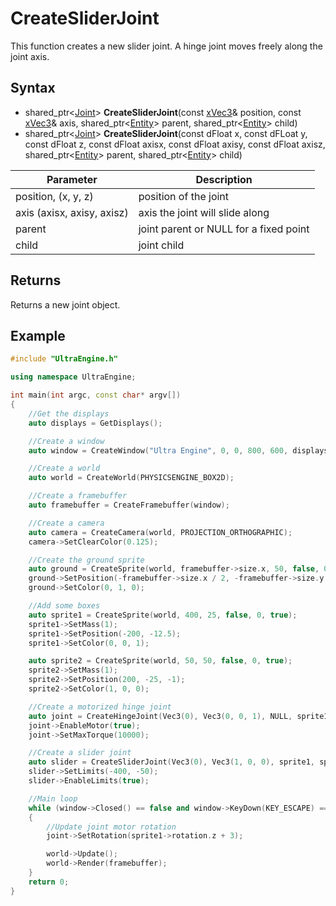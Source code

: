 # CreateSliderJoint

This function creates a new slider joint. A hinge joint moves freely along the joint axis.

## Syntax

- shared_ptr<[Joint](Joint.md)> **CreateSliderJoint**(const [xVec3](xVec3.md)& position, const [xVec3](xVec3.md)& axis, shared_ptr<[Entity](Entity.md)> parent, shared_ptr<[Entity](Entity.md)> child)
- shared_ptr<[Joint](Joint.md)> **CreateSliderJoint**(const dFloat x, const dFLoat y, const dFloat z, const dFloat axisx, const dFloat axisy, const dFloat axisz, shared_ptr<[Entity](Entity.md)> parent, shared_ptr<[Entity](Entity.md)> child) 

| Parameter | Description |
|---|---|
| position, (x, y, z) | position of the joint |
| axis (axisx, axisy, axisz) | axis the joint will slide along |
| parent | joint parent or NULL for a fixed point |
| child | joint child |

## Returns

Returns a new joint object.

## Example

```c++
#include "UltraEngine.h"

using namespace UltraEngine;

int main(int argc, const char* argv[])
{
    //Get the displays
    auto displays = GetDisplays();

    //Create a window
    auto window = CreateWindow("Ultra Engine", 0, 0, 800, 600, displays[0], WINDOW_CENTER | WINDOW_TITLEBAR);

    //Create a world
    auto world = CreateWorld(PHYSICSENGINE_BOX2D);

    //Create a framebuffer
    auto framebuffer = CreateFramebuffer(window);

    //Create a camera    
    auto camera = CreateCamera(world, PROJECTION_ORTHOGRAPHIC);
    camera->SetClearColor(0.125);

    //Create the ground sprite
    auto ground = CreateSprite(world, framebuffer->size.x, 50, false, 0, true);
    ground->SetPosition(-framebuffer->size.x / 2, -framebuffer->size.y / 2);
    ground->SetColor(0, 1, 0);

    //Add some boxes
    auto sprite1 = CreateSprite(world, 400, 25, false, 0, true);
    sprite1->SetMass(1);
    sprite1->SetPosition(-200, -12.5);
    sprite1->SetColor(0, 0, 1);

    auto sprite2 = CreateSprite(world, 50, 50, false, 0, true);
    sprite2->SetMass(1);
    sprite2->SetPosition(200, -25, -1);
    sprite2->SetColor(1, 0, 0);

    //Create a motorized hinge joint
    auto joint = CreateHingeJoint(Vec3(0), Vec3(0, 0, 1), NULL, sprite1);
    joint->EnableMotor(true);
    joint->SetMaxTorque(10000);

    //Create a slider joint
    auto slider = CreateSliderJoint(Vec3(0), Vec3(1, 0, 0), sprite1, sprite2);
    slider->SetLimits(-400, -50);
    slider->EnableLimits(true);

    //Main loop
    while (window->Closed() == false and window->KeyDown(KEY_ESCAPE) == false)
    {
        //Update joint motor rotation
        joint->SetRotation(sprite1->rotation.z + 3);

        world->Update();
        world->Render(framebuffer);
    }
    return 0;
}
```
